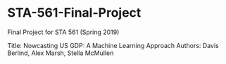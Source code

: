 # STA-561-Final-Project
Final Project for STA 561 (Spring 2019)

Title: Nowcasting US GDP: A Machine Learning Approach
Authors: Davis Berlind, Alex Marsh, Stella McMullen
